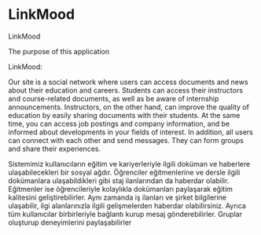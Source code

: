 # LinkMood
LinkMood

The purpose of this application

LinkMood: 

Our site is a social network where users can access documents and news about their education and careers. Students can access their instructors and course-related documents, as well as be aware of internship announcements. Instructors, on the other hand, can improve the quality of education by easily sharing documents with their students. At the same time, you can access job postings and company information, and be informed about developments in your fields of interest. In addition, all users can connect with each other and send messages. They can form groups and share their experiences.

Sistemimiz kullanıcıların eğitim ve kariyerleriyle ilgili doküman ve haberlere ulaşabilecekleri bir sosyal ağdır. Öğrenciler eğitmenlerine ve dersle ilgili dokümanlara ulaşabildikleri gibi staj ilanlarından da haberdar olabilir. Eğitmenler ise öğrencileriyle kolaylıkla dokümanları paylaşarak eğitim kalitesini geliştirebilirler. Aynı zamanda iş ilanları ve şirket bilgilerine ulaşabilir, ilgi alanlarınızla ilgili gelişmelerden haberdar olabilirsiniz. Ayrıca tüm kullanıcılar birbirleriyle bağlantı kurup mesaj gönderebilirler. Gruplar oluşturup deneyimlerini paylaşabilirler

